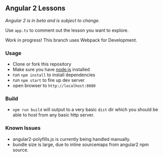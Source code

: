 ## Angular 2 Lessons

*Angular 2 is in beta and is subject to change.*

Use `app.ts` to comment out the lesson you want to explore.

Work in progress! This branch uses Webpack for Development.

### Usage
- Clone or fork this repository
- Make sure you have [node.js](https://nodejs.org/) installed
- run `npm install` to install dependencies
- run `npm start` to fire up dev server
- open browser to `http://localhost:8080`

### Build
- `npm run build` will output to a very basic `dist` dir which
you should be able to host from any basic http server.

### Known Issues
- angular2-polyfills.js is currently being handled manually.
- bundle size is large, due to inline sourcemaps from angular2 npm source.
